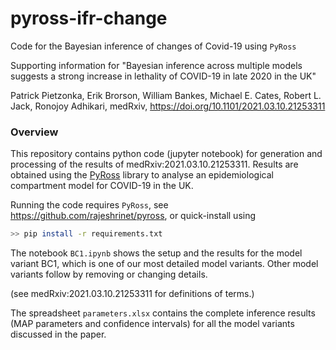 # pyross-ifr-change
Code for the Bayesian inference of changes of Covid-19 using `PyRoss`

Supporting information for "Bayesian inference across multiple models suggests a strong increase in lethality of COVID-19 in late 2020 in the UK"

Patrick Pietzonka, Erik Brorson, William Bankes, Michael E. Cates, Robert L. Jack, Ronojoy Adhikari, medRxiv, https://doi.org/10.1101/2021.03.10.21253311

### Overview

This repository contains python code (jupyter notebook) for generation and processing of the results of medRxiv:2021.03.10.21253311. Results are obtained using the [PyRoss](https://github.com/rajeshrinet/pyross) library to analyse an epidemiological compartment model for COVID-19 in the UK.

Running the code requires `PyRoss`, see
<https://github.com/rajeshrinet/pyross>, or quick-install using
```bash
>> pip install -r requirements.txt
```

The notebook `BC1.ipynb` shows the setup and the results for the model variant BC1, which is one of our most detailed model variants. Other model variants follow by removing or changing details.

(see medRxiv:2021.03.10.21253311 for definitions of terms.)

The spreadsheet `parameters.xlsx` contains the complete inference results (MAP parameters and confidence intervals) for all the model variants discussed in the paper.
